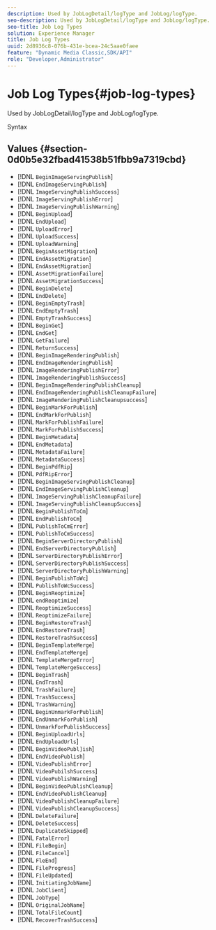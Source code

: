 ```yaml
---
description: Used by JobLogDetail/logType and JobLog/logType.
seo-description: Used by JobLogDetail/logType and JobLog/logType.
seo-title: Job Log Types
solution: Experience Manager
title: Job Log Types
uuid: 2d8936c8-076b-431e-bcea-24c5aae0faee
feature: "Dynamic Media Classic,SDK/API"
role: "Developer,Administrator"
---
```


# Job Log Types{#job-log-types}

Used by JobLogDetail/logType and JobLog/logType.

 Syntax 

## Values {#section-0d0b5e32fbad41538b51fbb9a7319cbd}

* [!DNL `BeginImageServingPublish`] 
* [!DNL `EndImageServingPublish`] 
* [!DNL `ImageServingPublishSuccess`] 
* [!DNL `ImageServingPublishError`] 
* [!DNL `ImageServingPublishWarning`] 
* [!DNL `BeginUpload`] 
* [!DNL `EndUpload`] 
* [!DNL `UploadError`] 
* [!DNL `UploadSuccess`] 
* [!DNL `UploadWarning`] 
* [!DNL `BeginAssetMigration`] 
* [!DNL `EndAssetMigration`] 
* [!DNL `EndAssetMigration`] 
* [!DNL `AssetMigrationFailure`] 
* [!DNL `AssetMigrationSuccess`] 
* [!DNL `BeginDelete`] 
* [!DNL `EndDelete`] 
* [!DNL `BeginEmptyTrash`] 
* [!DNL `EndEmptyTrash`] 
* [!DNL `EmptyTrashSuccess`] 
* [!DNL `BeginGet`] 
* [!DNL `EndGet`] 
* [!DNL `GetFailure`] 
* [!DNL `ReturnSuccess`] 
* [!DNL `BeginImageRenderingPublish`] 
* [!DNL `EndImageRenderingPublish`] 
* [!DNL `ImageRenderingPublishError`] 
* [!DNL `ImageRenderingPublishSuccess`] 
* [!DNL `BeginImageRenderingPublishCleanup`] 
* [!DNL `EndImageRenderingPublishCleanupFailure`] 
* [!DNL `ImageRenderingPublishCleanupsuccess`] 
* [!DNL `BeginMarkForPublish`] 
* [!DNL `EndMarkForPublish`] 
* [!DNL `MarkForPublishFailure`] 
* [!DNL `MarkForPublishSuccess`] 
* [!DNL `BeginMetadata`] 
* [!DNL `EndMetadata`] 
* [!DNL `MetadataFailure`] 
* [!DNL `MetadataSuccess`] 
* [!DNL `BeginPdfRip`] 
* [!DNL `PdfRipError`] 
* [!DNL `BeginImageServingPublishCleanup`] 
* [!DNL `EndImageServingPublishCleanup`] 
* [!DNL `ImageServingPublishCleanupFailure`] 
* [!DNL `ImageServingPublishCleanupSuccess`] 
* [!DNL `BeginPublishToCm`] 
* [!DNL `EndPublishToCm`] 
* [!DNL `PublishToCmError`] 
* [!DNL `PublishToCmSuccess`] 
* [!DNL `BeginServerDirectoryPublish`] 
* [!DNL `EndServerDirectoryPublish`] 
* [!DNL `ServerDirectoryPublishError`] 
* [!DNL `ServerDirectoryPublishSuccess`] 
* [!DNL `ServerDirectoryPublishWarning`] 
* [!DNL `BeginPublishToWc`] 
* [!DNL `PublishToWcSuccess`] 
* [!DNL `BeginReoptimize`] 
* [!DNL `endReoptimize`] 
* [!DNL `ReoptimizeSuccess`] 
* [!DNL `ReoptimizeFailure`] 
* [!DNL `BeginRestoreTrash`] 
* [!DNL `EndRestoreTrash`] 
* [!DNL `RestoreTrashSuccess`] 
* [!DNL `BeginTemplateMerge`] 
* [!DNL `EndTemplateMerge`] 
* [!DNL `TemplateMergeError`] 
* [!DNL `TemplateMergeSuccess`] 
* [!DNL `BeginTrash`] 
* [!DNL `EndTrash`] 
* [!DNL `TrashFailure`] 
* [!DNL `TrashSuccess`] 
* [!DNL `TrashWarning`] 
* [!DNL `BeginUnmarkForPublish`] 
* [!DNL `EndUnmarkForPublish`] 
* [!DNL `UnmarkForPublishSuccess`] 
* [!DNL `BeginUploadUrls`] 
* [!DNL `EndUploadUrls`] 
* [!DNL `BeginVideoPubl]ish`] 
* [!DNL `EndVideoPublish`] 
* [!DNL `VideoPublishError`] 
* [!DNL `VideoPubilshSuccess`] 
* [!DNL `VideoPublishWarning`] 
* [!DNL `BeginVideoPublishCleanup`] 
* [!DNL `EndVideoPublishCleanup`] 
* [!DNL `VideoPublishCleanupFailure`] 
* [!DNL `VideoPublishCleanupSuccess`] 
* [!DNL `DeleteFailure`] 
* [!DNL `DeleteSuccess`] 
* [!DNL `DuplicateSkipped`] 
* [!DNL `FatalError`] 
* [!DNL `FileBegin`] 
* [!DNL `FileCancel`] 
* [!DNL `FleEnd`] 
* [!DNL `FileProgress`] 
* [!DNL `FileUpdated`] 
* [!DNL `InitiatingJobName`] 
* [!DNL `JobClient`] 
* [!DNL `JobType`] 
* [!DNL `OriginalJobName`] 
* [!DNL `TotalFileCount`] 
* [!DNL `RecoverTrashSuccess`]

